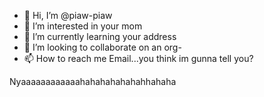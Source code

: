 - 👋 Hi, I’m @piaw-piaw
- 👀 I’m interested in your mom
- 🌱 I’m currently learning your address
- 💞️ I’m looking to collaborate on an org-
- 📫 How to reach me Email...you think im gunna tell you?

<!---
piaw-piaw/piaw-piaw is a ✨ special ✨ repository because its `README.md` (this file) appears on your GitHub profile.
You can click the Preview link to take a look at your changes.
---> Nyaaaaaaaaaaaahahahahahahahhahaha

